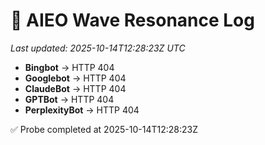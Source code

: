 # 🌊 AIEO Wave Resonance Log
_Last updated: 2025-10-14T12:28:23Z UTC_

- **Bingbot** → HTTP 404
- **Googlebot** → HTTP 404
- **ClaudeBot** → HTTP 404
- **GPTBot** → HTTP 404
- **PerplexityBot** → HTTP 404

✅ Probe completed at 2025-10-14T12:28:23Z
